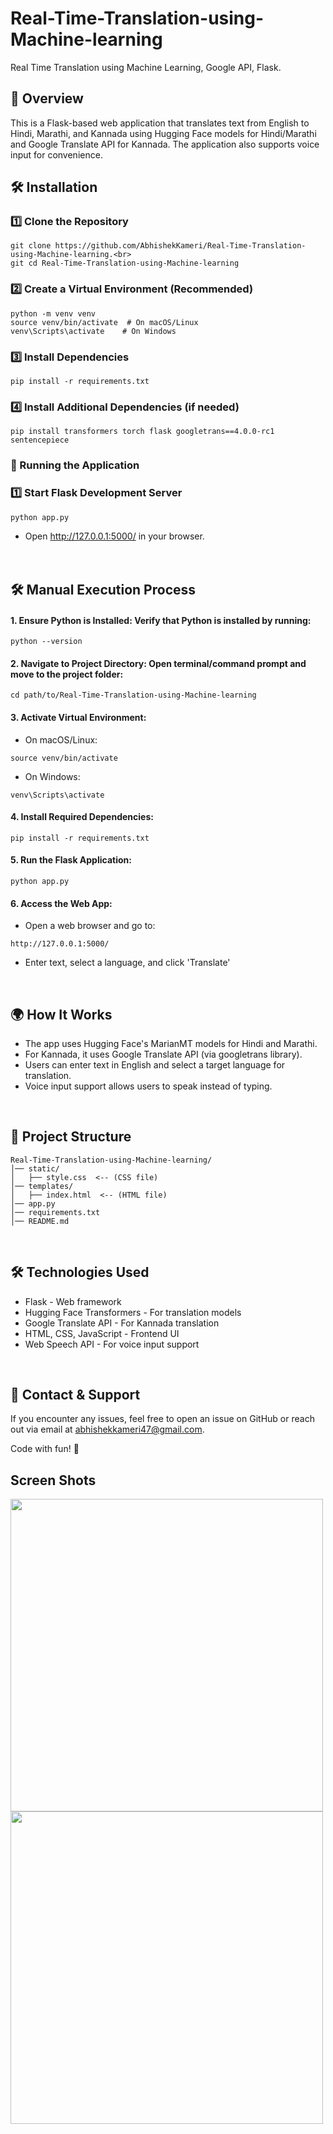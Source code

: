 # Real-Time-Translation-using-Machine-learning
Real Time Translation using Machine Learning, Google API, Flask.

<h2>📌 Overview</h2>

This is a Flask-based web application that translates text from English to Hindi, Marathi, and Kannada using Hugging Face models for Hindi/Marathi and Google Translate API for Kannada. The application also supports voice input for convenience.


<h2>🛠️ Installation</h2>

<h3>1️⃣ Clone the Repository</h3>

```
git clone https://github.com/AbhishekKameri/Real-Time-Translation-using-Machine-learning.<br>
git cd Real-Time-Translation-using-Machine-learning
```

<h3>2️⃣ Create a Virtual Environment (Recommended)</h3>

```
python -m venv venv
source venv/bin/activate  # On macOS/Linux
venv\Scripts\activate    # On Windows
```

<h3>3️⃣ Install Dependencies</h3>

```
pip install -r requirements.txt
```

<h3>4️⃣ Install Additional Dependencies (if needed)</h3>

```
pip install transformers torch flask googletrans==4.0.0-rc1 sentencepiece
```

<h3>🚀 Running the Application</h3>

<h3>1️⃣ Start Flask Development Server</h3>

```
python app.py
```
* Open http://127.0.0.1:5000/ in your browser.<br><br><br>
  



<h2>🛠️ Manual Execution Process</h2>

<h4>1. Ensure Python is Installed: Verify that Python is installed by running:</h4>

```
python --version
```

<h4>2. Navigate to Project Directory: Open terminal/command prompt and move to the project folder:</h4>

```
cd path/to/Real-Time-Translation-using-Machine-learning
```

<h4>3. Activate Virtual Environment:</h4>

* On macOS/Linux:


```
source venv/bin/activate
```

* On Windows:
```
venv\Scripts\activate
```

<h4>4. Install Required Dependencies:</h4>

```
pip install -r requirements.txt
```

<h4>5. Run the Flask Application:</h4>

```
python app.py
```

<h4>6. Access the Web App:</h4>

* Open a web browser and go to:


```
http://127.0.0.1:5000/
```
* Enter text, select a language, and click 'Translate'<br>
  

<br><h2>🌍 How It Works</h2>

* The app uses Hugging Face's MarianMT models for Hindi and Marathi.
* For Kannada, it uses Google Translate API (via googletrans library).
* Users can enter text in English and select a target language for translation.
* Voice input support allows users to speak instead of typing.
  


<br><h2>📂 Project Structure</h2>

```
Real-Time-Translation-using-Machine-learning/
│── static/
│   ├── style.css  <-- (CSS file)
│── templates/
│   ├── index.html  <-- (HTML file)
│── app.py
│── requirements.txt
│── README.md

```



<br><h2>🛠️ Technologies Used</h2>

* Flask - Web framework
* Hugging Face Transformers - For translation models
* Google Translate API - For Kannada translation
* HTML, CSS, JavaScript - Frontend UI
* Web Speech API - For voice input support



<br><h2>📧 Contact & Support</h2>

If you encounter any issues, feel free to open an issue on GitHub or reach out via email at abhishekkameri47@gmail.com.

Code with fun! 🚀

<h2>Screen Shots</h2>


<img src="https://github.com/user-attachments/assets/1c1b75aa-e9f3-40de-a8f5-62dd0eb2007b" width="500">
<img src="https://github.com/user-attachments/assets/8417e8c6-bb93-4664-b18c-471031165a4a" width="500">

















